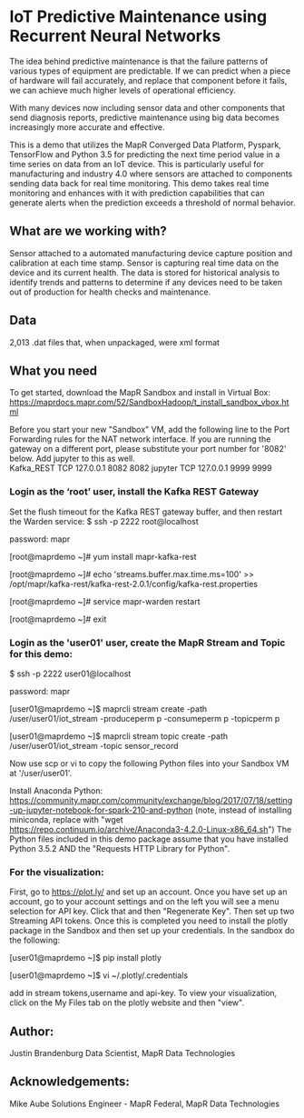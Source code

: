 # IoT Predictive Maintenance using Recurrent Neural Networks

The idea behind predictive maintenance is that the failure patterns of various types of equipment are predictable. If we can predict when a piece of hardware will fail accurately, and replace that component before it fails, we can achieve much higher levels of operational efficiency.

With many devices now including sensor data and other components that send diagnosis reports, predictive maintenance using big data becomes increasingly more accurate and effective.

This is a demo that utilizes the MapR Converged Data Platform, Pyspark, TensorFlow and Python 3.5 for predicting the next time period value in a time series on data from an IoT device.  This is particularly useful for manufacturing and industry 4.0 where sensors are attached to components sending data back for real time monitoring.  This demo takes real time monitoring and enhances with it with prediction capabilities that can generate alerts when the prediction exceeds a threshold of normal behavior.

## What are we working with?
Sensor attached to a automated manufacturing device capture position and calibration at each time stamp.  Sensor is capturing real time data on the device and its current health.  The data is stored for historical analysis to identify trends and patterns to determine if any devices need to be taken out of production for health checks and maintenance.

## Data
2,013 .dat files that, when unpackaged, were xml format

## What you need
To get started, download the MapR Sandbox and install in Virtual Box:
https://maprdocs.mapr.com/52/SandboxHadoop/t_install_sandbox_vbox.html

Before you start your new "Sandbox" VM, add the following line to
the Port Forwarding rules for the NAT network interface.  If you are
running the gateway on a different port, please substitute your port
number for '8082' below.  Add jupyter to this as well.   
Kafka_REST TCP 127.0.0.1 8082 8082
jupyter TCP 127.0.0.1 9999 9999

### Login as the ‘root’ user, install the Kafka REST Gateway

Set the flush timeout for the Kafka REST gateway buffer, and then restart the Warden service:
$ ssh -p 2222 root@localhost

password: mapr

[root@maprdemo ~]# yum install mapr-kafka-rest

[root@maprdemo ~]# echo 'streams.buffer.max.time.ms=100' >> /opt/mapr/kafka-rest/kafka-rest-2.0.1/config/kafka-rest.properties

[root@maprdemo ~]# service mapr-warden restart

[root@maprdemo ~]# exit

### Login as the 'user01' user, create the MapR Stream and Topic for this demo:
$ ssh -p 2222 user01@localhost

password: mapr

[user01@maprdemo ~]$ maprcli stream create -path /user/user01/iot_stream -produceperm p -consumeperm p -topicperm p

[user01@maprdemo ~]$ maprcli stream topic create -path /user/user01/iot_stream -topic sensor_record

Now use scp or vi to copy the following Python files into your Sandbox VM at '/user/user01'.

Install Anaconda Python:
https://community.mapr.com/community/exchange/blog/2017/07/18/setting-up-jupyter-notebook-for-spark-210-and-python
(note, instead of installing miniconda, replace with
"wget https://repo.continuum.io/archive/Anaconda3-4.2.0-Linux-x86_64.sh")
The Python files included in this demo package assume that you have installed
Python 3.5.2 AND the "Requests HTTP Library for Python".

### For the visualization:
First, go to https://plot.ly/ and set up an account.  Once you have set up an account, go to your account settings and on the left you will see a menu selection for API key.  Click that and then "Regenerate Key".   Then set up two Streaming API tokens.  Once this is completed  you need to install the plotly package in the Sandbox and then set up your credentials.  In the sandbox do the following:

[user01@maprdemo ~]$ pip install plotly

[user01@maprdemo ~]$ vi ~/.plotly/.credentials

add in stream tokens,username and api-key.  To view your visualization, click on the My Files tab on the plotly website and then "view". 



## Author: 
Justin Brandenburg 
Data Scientist, MapR Data Technologies

## Acknowledgements: 
Mike Aube 
Solutions Engineer - MapR Federal, MapR Data Technologies
